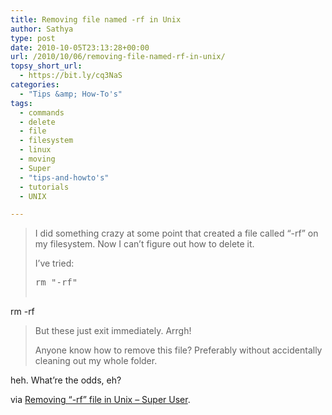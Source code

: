 ```yaml
---
title: Removing file named -rf in Unix
author: Sathya
type: post
date: 2010-10-05T23:13:28+00:00
url: /2010/10/06/removing-file-named-rf-in-unix/
topsy_short_url:
  - https://bit.ly/cq3NaS
categories:
  - "Tips &amp; How-To's"
tags:
  - commands
  - delete
  - file
  - filesystem
  - linux
  - moving
  - Super
  - "tips-and-howto's"
  - tutorials
  - UNIX

---
```

> I did something crazy at some point that created a file called &#8220;-rf&#8221; on my filesystem. Now I can&#8217;t figure out how to delete it.
> 
> I&#8217;ve tried:
> 
> <pre>rm "-rf"
rm \-rf</pre>
> 
> But these just exit immediately. Arrgh!
> 
> Anyone know how to remove this file? Preferably without accidentally cleaning out my whole folder.

heh. What&#8217;re the odds, eh?

via [Removing &#8220;-rf&#8221; file in Unix &#8211; Super User][1].

 [1]: https://superuser.com/q/196236/4377
